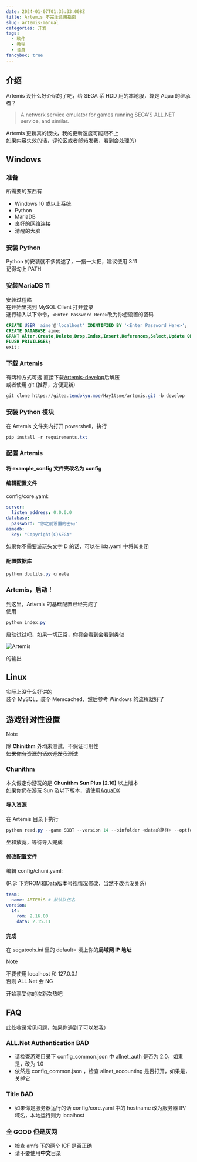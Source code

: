 ```yaml
---
date: 2024-01-07T01:35:33.008Z
title: Artemis 不完全食用指南
slug: artemis-manual
categories: 开发
tags:
  - 软件
  - 教程
  - 音游
fancybox: true
---
```


## 介绍

Artemis 没什么好介绍的了吧，给 SEGA 系 HDD 用的本地服，算是 Aqua 的继承者？  

> A network service emulator for games running SEGA'S ALL.NET service, and similar.

Artemis 更新真的很快，我的更新速度可能跟不上  
如果内容失效的话，评论区或者邮箱发我，看到会处理的）


## Windows

### 准备

所需要的东西有  

- Windows 10 或以上系统  
- Python  
- MariaDB  
- 良好的网络连接  
- 清醒的大脑  

### 安装 Python

Python 的安装就不多赘述了，一搜一大把，建议使用 3.11  
记得勾上 PATH

### 安装MariaDB 11
安装过程略  
在开始里找到 MySQL Client 打开登录  
逐行输入以下命令，`<Enter Password Here>`改为你想设置的密码  

```sql
CREATE USER 'aime'@'localhost' IDENTIFIED BY '<Enter Password Here>';
CREATE DATABASE aime;
GRANT Alter,Create,Delete,Drop,Index,Insert,References,Select,Update ON aime.* TO 'aime'@'localhost';
FLUSH PRIVILEGES;
exit;
```


### 下载 Artemis

有两种方式可选
直接下载[Artemis-develop](https://gitea.tendokyu.moe/Hay1tsme/artemis/archive/develop.zip)后解压  
或者使用 git (推荐，方便更新)  

```powershell
git clone https://gitea.tendokyu.moe/Hay1tsme/artemis.git -b develop
```

### 安装 Python 模块

在 Artemis 文件夹内打开 powershell，执行

```powershell
pip install -r requirements.txt
```

### 配置 Artemis

#### 将 example_config 文件夹改名为 config

#### 编辑配置文件
config/core.yaml:  

```yaml
server:
  listen_address: 0.0.0.0
database:
  password: "你之前设置的密码"
aimedb:
  key: "Copyright(C)SEGA"
```

如果你不需要游玩头文字 D 的话，可以在 idz.yaml 中将其关闭

#### 配置数据库

```powershell
python dbutils.py create
```

### Artemis，启动！

到这里，Artemis 的基础配置已经完成了  
使用

```powershell
python index.py
```
启动试试吧，如果一切正常，你将会看到会看到类似  

![Artemis](artemis.webp)  

的输出
## Linux

实际上没什么好讲的  
装个 MySQL，装个 Memcached，然后参考 Windows 的流程就好了  

## 游戏针对性设置

> [!NOTE]
> 除 **Chinithm** 外均未测试，不保证可用性  
> ~~如果你有资源的话欢迎发我测试~~

### Chunithm

本文假定你游玩的是 **Chunithm Sun Plus (2.16)** 以上版本  
如果你仍在游玩 Sun 及以下版本，请使用[AquaDX](https://github.com/hykilpikonna/AquaDX)

#### 导入资源

在 Artemis 目录下执行

```powershell
python read.py --game SDBT --version 14 --binfolder <data的路径> --optfolder <opt的路径>
```

坐和放宽，等待导入完成

#### 修改配置文件

编辑 config/chuni.yaml:

(P.S: 下方ROM和Data版本号视情况修改，当然不改也没关系)

```yaml
team:
  name: ARTEMiS # 默认队伍名
version:
  14:
    rom: 2.16.00
    data: 2.15.11
```


#### 完成

在 segatools.ini 里的 default= 填上你的**局域网 IP 地址**  

> [!NOTE]
> 不要使用 localhost 和 127.0.0.1  
> 否则 ALL.Net 会 NG

开始享受你的次新次热吧

## FAQ

此处收录常见问题，如果你遇到了可以发我）

### ALL.Net Authentication BAD

- 请检查游戏目录下 config_common.json 中 allnet_auth 是否为 2.0，如果是，改为 1.0
- 依然是 config_common.json ，检查 allnet_accounting 是否打开，如果是，关掉它

### Title BAD

- 如果你是服务器运行的话 config/core.yaml 中的 hostname 改为服务器 IP/域名，本地运行则为 localhost

### 全 GOOD 但是灰网

- 检查 amfs 下的两个 ICF 是否正确
- 请不要使用**中文**目录